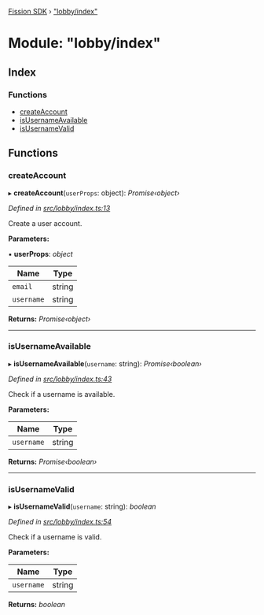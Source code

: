 [Fission SDK](../README.md) › ["lobby/index"](_lobby_index_.md)

# Module: "lobby/index"

## Index

### Functions

* [createAccount](_lobby_index_.md#createaccount)
* [isUsernameAvailable](_lobby_index_.md#isusernameavailable)
* [isUsernameValid](_lobby_index_.md#isusernamevalid)

## Functions

###  createAccount

▸ **createAccount**(`userProps`: object): *Promise‹object›*

*Defined in [src/lobby/index.ts:13](https://github.com/fission-suite/webnative/blob/693f51f/src/lobby/index.ts#L13)*

Create a user account.

**Parameters:**

▪ **userProps**: *object*

Name | Type |
------ | ------ |
`email` | string |
`username` | string |

**Returns:** *Promise‹object›*

___

###  isUsernameAvailable

▸ **isUsernameAvailable**(`username`: string): *Promise‹boolean›*

*Defined in [src/lobby/index.ts:43](https://github.com/fission-suite/webnative/blob/693f51f/src/lobby/index.ts#L43)*

Check if a username is available.

**Parameters:**

Name | Type |
------ | ------ |
`username` | string |

**Returns:** *Promise‹boolean›*

___

###  isUsernameValid

▸ **isUsernameValid**(`username`: string): *boolean*

*Defined in [src/lobby/index.ts:54](https://github.com/fission-suite/webnative/blob/693f51f/src/lobby/index.ts#L54)*

Check if a username is valid.

**Parameters:**

Name | Type |
------ | ------ |
`username` | string |

**Returns:** *boolean*
